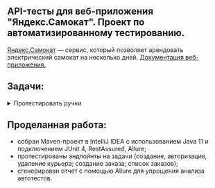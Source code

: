 ## API-тесты для веб-приложения "Яндекс.Самокат". Проект по автоматизированному тестированию.
[Яндекс.Самокат](http://qa-scooter.praktikum-services.ru/) — сервис, который позволяет арендовать электрический самокат на несколько дней.
[Документация веб-приложения.](https://qa-scooter.praktikum-services.ru/docs/)

## Задачи:

<details>
<summary> Протестировать ручки </summary> 

Проверить, что они корректно работают и выдают нужные ошибки.

1. **Создание курьера** `/api/v1/courier`
   - курьера можно создать;
   - нельзя создать двух одинаковых курьеров;
   - для создания курьера, нужно передать в ручку все обязательные поля;
   - запрос возвращает правильный код ответа;
   - успешный запрос возвращает ok: true;
   - если одного из полей нет, запрос возвращает ошибку;
   - если создать пользователя с логином, который уже есть, возвращается ошибка.

2. **Логин курьера** `/api/v1/courier/login`
   - курьер может авторизоваться;
   - для авторизации нужно передать все обязательные поля;
   - система вернёт ошибку, если неправильно указать логин или пароль;
   - если какого-то поля нет, запрос возвращает ошибку;
   - если авторизоваться под несуществующим пользователем, запрос возвращает ошибку;
   - успешный запрос возвращает `id`.

3. **Создание заказа** `/api/v1/orders`
   - когда создаёшь заказ можно указать один из цветов — BLACK или GREY;
   - когда создаёшь заказ можно указать оба цвета;
   - когда создаёшь заказ можно совсем не указывать цвет;
   - когда создаёшь заказ тело ответа содержит track.

4. **Список заказов** `/api/v1/orders`
   - Проверить, что в тело ответа возвращается список заказов.

5. **Сгенерировать отчёт Allure**

***
</details>

## Проделанная работа:
- собран Maven-проект в IntelliJ IDEA с использованием Java 11 и подключением JUnit 4, RestAssured, Allure;
- протестированы эндпойнты на задачи (создание, авторизация, удаление курьера; создание заказа; список заказов);
- сгенерирован отчет с помощью Allure для упрощения анализа автотестов.
